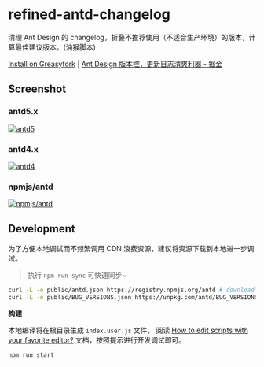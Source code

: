 # refined-antd-changelog

清理 Ant Design 的 changelog，折叠不推荐使用（不适合生产环境）的版本，计算最佳建议版本。(油猴脚本)

[Install on Greasyfork](https://greasyfork.org/en/scripts/484164-refined-ant-design-changelog) | [Ant Design 版本控，更新日志清爽利器 - 掘金](https://juejin.cn/post/7321164229545377831)

## Screenshot

### antd5.x

[![antd5](https://github.com/Wxh16144/refined-antd-changelog/assets/32004925/c269e70e-e8c0-4815-b5ef-0c502d2f2600)](https://ant.design/changelog-cn)

### antd4.x

[![antd4](https://github.com/Wxh16144/refined-antd-changelog/assets/32004925/44eefee9-fe5a-4159-9f9f-da99f01078f4)](https://4x.ant.design/changelog-cn)

### npmjs/antd

[![npmjs/antd](https://github.com/Wxh16144/refined-antd-changelog/assets/32004925/0c5523c2-86b1-4966-97c4-3bedd2a57120)](https://www.npmjs.com/package/antd?activeTab=versions)

## Development

为了方便本地调试而不频繁调用 CDN 浪费资源，建议将资源下载到本地进一步调试。

> 执行 `npm run sync` 可快速同步~

```bash
curl -L -o public/antd.json https://registry.npmjs.org/antd # download antd.json
curl -L -o public/BUG_VERSIONS.json https://unpkg.com/antd/BUG_VERSIONS.json # download bug_versions.json
```

**构建**

本地编译将在根目录生成 `index.user.js` 文件， 阅读 [How to edit scripts with your favorite editor?](https://violentmonkey.github.io/posts/how-to-edit-scripts-with-your-favorite-editor/) 文档，按照提示进行开发调试即可。

```bash
npm run start
```
